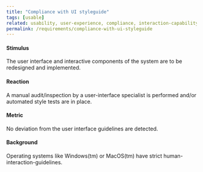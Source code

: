 ```yaml
---
title: "Compliance with UI styleguide"
tags: [usable]
related: usability, user-experience, compliance, interaction-capability
permalink: /requirements/compliance-with-ui-styleguide
---
```


<div class="quality-requirement" markdown="1">

#### Stimulus

The user interface and interactive components of the system are to be redesigned and implemented.


#### Reaction

A manual audit/inspection by a user-interface specialist is performed and/or automated style tests are in place.


#### Metric

No deviation from the user interface guidelines are detected.

#### Background

Operating systems like Windows(tm) or MacOS(tm) have strict human-interaction-guidelines.

</div><br>




